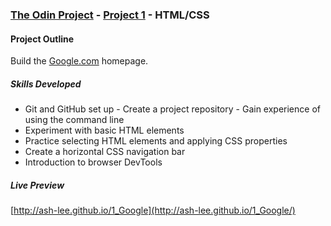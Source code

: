 ### [The Odin Project](http://www.theodinproject.com/) - [Project 1](http://www.theodinproject.com/web-development-101/html-css) - HTML/CSS

#### Project Outline
Build the [Google.com](https://www.google.co.uk) homepage.

##### Skills Developed
<ul>
	<li>Git and GitHub set up - Create a project repository - Gain experience of using the command line</li>
	<li>Experiment with basic HTML elements</li>
	<li>Practice selecting HTML elements and applying CSS properties</li>
	<li>Create a horizontal CSS navigation bar</li>
	<li>Introduction to browser DevTools</li>
</ul>

##### Live Preview
[http://ash-lee.github.io/1_Google](http://ash-lee.github.io/1_Google/)